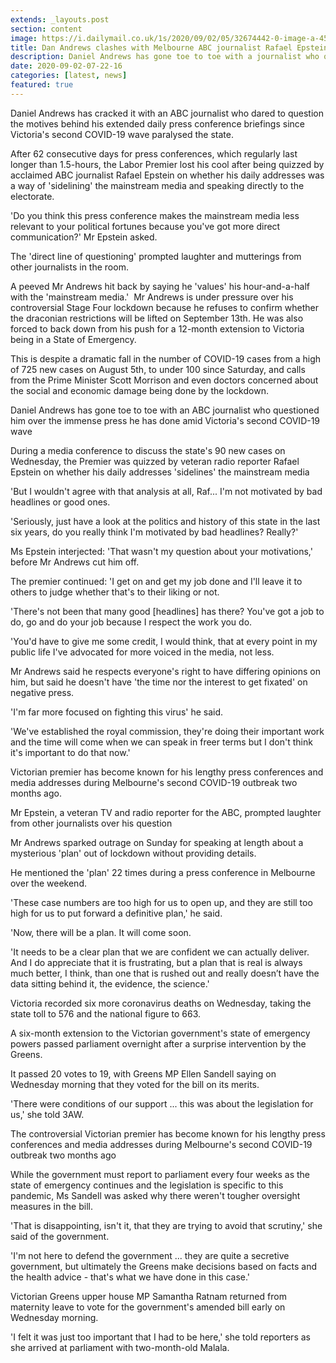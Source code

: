 ```yaml
---
extends: _layouts.post
section: content
image: https://i.dailymail.co.uk/1s/2020/09/02/05/32674442-0-image-a-45_1599021480711.jpg 
title: Dan Andrews clashes with Melbourne ABC journalist Rafael Epstein during COVID-19 press conference 
description: Daniel Andrews has gone toe to toe with a journalist who questioned him over the immense press he has done amid Victorias second COVID-19 wave.  
date: 2020-09-02-07-22-16 
categories: [latest, news] 
featured: true 
--- 
```

Daniel Andrews has cracked it with an ABC journalist who dared to question the motives behind his extended daily press conference briefings since Victoria's second COVID-19 wave paralysed the state. 

After 62 consecutive days for press conferences, which regularly last longer than 1.5-hours, the Labor Premier lost his cool after being quizzed by acclaimed ABC journalist Rafael Epstein on whether his daily addresses was a way of 'sidelining' the mainstream media and speaking directly to the electorate. 

'Do you think this press conference makes the mainstream media less relevant to your political fortunes because you've got more direct communication?' Mr Epstein asked.

The 'direct line of questioning' prompted laughter and mutterings from other journalists in the room. 

A peeved Mr Andrews hit back by saying he 'values' his hour-and-a-half with the 'mainstream media.'  Mr Andrews is under pressure over his controversial Stage Four lockdown because he refuses to confirm whether the draconian restrictions will be lifted on September 13th. He was also forced to back down from his push for a 12-month extension to Victoria being in a State of Emergency.   

This is despite a dramatic fall in the number of COVID-19 cases from a high of 725 new cases on August 5th, to under 100 since Saturday, and calls from the Prime Minister Scott Morrison and even doctors concerned about the social and economic damage being done by the lockdown.  

Daniel Andrews has gone toe to toe with an ABC journalist who questioned him over the immense press he has done amid Victoria's second COVID-19 wave 

During a media conference to discuss the state's 90 new cases on Wednesday, the Premier was quizzed by veteran radio reporter Rafael Epstein on whether his daily addresses 'sidelines' the mainstream media

'But I wouldn't agree with that analysis at all, Raf... I'm not motivated by bad headlines or good ones. 

'Seriously, just have a look at the politics and history of this state in the last six years, do you really think I'm motivated by bad headlines? Really?'

Ms Epstein interjected: 'That wasn't my question about your motivations,' before Mr Andrews cut him off.  

The premier continued: 'I get on and get my job done and I'll leave it to others to judge whether that's to their liking or not.

'There's not been that many good [headlines] has there? You've got a job to do, go and do your job because I respect the work you do.

'You'd have to give me some credit, I would think, that at every point in my public life I've advocated for more voiced in the media, not less.

Mr Andrews said he respects everyone's right to have differing opinions on him, but said he doesn't have 'the time nor the interest to get fixated' on negative press.   

'I'm far more focused on fighting this virus' he said. 

'We've established the royal commission, they're doing their important work and the time will come when we can speak in freer terms but I don't think it's important to do that now.'  

Victorian premier has become known for his lengthy press conferences and media addresses during Melbourne's second COVID-19 outbreak two months ago. 

Mr Epstein, a veteran TV and radio reporter for the ABC, prompted laughter from other journalists over his question 

Mr Andrews sparked outrage on Sunday for speaking at length about a mysterious 'plan' out of lockdown without providing details.

He mentioned the 'plan' 22 times during a press conference in Melbourne over the weekend. 

'These case numbers are too high for us to open up, and they are still too high for us to put forward a definitive plan,' he said.

'Now, there will be a plan. It will come soon.

'It needs to be a clear plan that we are confident we can actually deliver. And I do appreciate that it is frustrating, but a plan that is real is always much better, I think, than one that is rushed out and really doesn’t have the data sitting behind it, the evidence, the science.'

Victoria recorded six more coronavirus deaths on Wednesday, taking the state toll to 576 and the national figure to 663. 

A six-month extension to the Victorian government's state of emergency powers passed parliament overnight after a surprise intervention by the Greens.

It passed 20 votes to 19, with Greens MP Ellen Sandell saying on Wednesday morning that they voted for the bill on its merits.

'There were conditions of our support ... this was about the legislation for us,' she told 3AW.

The controversial Victorian premier has become known for his lengthy press conferences and media addresses during Melbourne's second COVID-19 outbreak two months ago

While the government must report to parliament every four weeks as the state of emergency continues and the legislation is specific to this pandemic, Ms Sandell was asked why there weren't tougher oversight measures in the bill.

'That is disappointing, isn't it, that they are trying to avoid that scrutiny,' she said of the government.

'I'm not here to defend the government ... they are quite a secretive government, but ultimately the Greens make decisions based on facts and the health advice - that's what we have done in this case.'

Victorian Greens upper house MP Samantha Ratnam returned from maternity leave to vote for the government's amended bill early on Wednesday morning.

'I felt it was just too important that I had to be here,' she told reporters as she arrived at parliament with two-month-old Malala.

